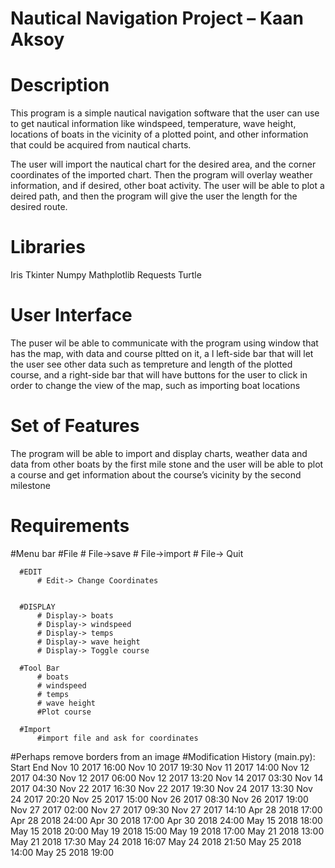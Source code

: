 # Nautical Navigation Project – Kaan Aksoy

# Description
  This program is a simple nautical navigation software that the user can use to get nautical information like windspeed, temperature, wave height, locations of boats in the vicinity of a plotted point, and other information that could be acquired from nautical charts.

  The user will import the nautical chart for the desired area, and the corner coordinates of the imported chart. Then the program will overlay weather information, and if desired, other boat activity. The user will be able to plot a deired path, and then the program will give the user the length for the desired route.

# Libraries
  Iris
  Tkinter
  Numpy
  Mathplotlib
  Requests
  Turtle

# User Interface
  The puser wil be able to communicate with the program using window that has the map, with data and course pltted on it, a l   left-side bar that will let the user see other data such as tempreture and length of the plotted course, and a right-side bar that will have buttons for the user to click in order to change the view of the map, such as importing boat locations

# Set of Features
  The program will be able to import and display charts, weather data and data from other boats by the first mile stone and the user will be able to plot a course and get information about the course’s vicinity by the second milestone


  #         Requirements
  #Menu bar
      #File
          # File->save
          # File->import
          # File-> Quit

      #EDIT
          # Edit-> Change Coordinates


      #DISPLAY
          # Display-> boats
          # Display-> windspeed
          # Display-> temps
          # Display-> wave height
          # Display-> Toggle course

      #Tool Bar
          # boats
          # windspeed
          # temps
          # wave height
          #Plot course

      #Import
          #import file and ask for coordinates

  #Perhaps remove borders from an image
#Modification History
  (main.py):
  Start                    End
  Nov 10 2017 16:00        Nov 10 2017 19:30
  Nov 11 2017 14:00        Nov 12 2017 04:30
  Nov 12 2017 06:00        Nov 12 2017 13:20
  Nov 14 2017 03:30        Nov 14 2017 04:30
  Nov 22 2017 16:30        Nov 22 2017 19:30
  Nov 24 2017 13:30        Nov 24 2017 20:20
  Nov 25 2017 15:00        Nov 26 2017 08:30
  Nov 26 2017 19:00        Nov 27 2017 02:00
  Nov 27 2017 09:30        Nov 27 2017 14:10
  Apr 28 2018 17:00        Apr 28 2018 24:00
  Apr 30 2018 17:00        Apr 30 2018 24:00
  May 15 2018 18:00        May 15 2018 20:00
  May 19 2018 15:00        May 19 2018 17:00
  May 21 2018 13:00        May 21 2018 17:30
  May 24 2018 16:07        May 24 2018 21:50
  May 25 2018 14:00        May 25 2018 19:00
